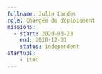 ```yaml
---
fullname: Julie Landes
role: Chargée de déploiement 
missions:
  - start: 2020-03-23
    end: 2020-12-31
    status: independent
startups:
    - itou
---
```


